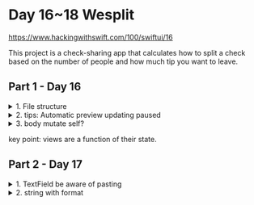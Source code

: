 #  Day 16~18 Wesplit

https://www.hackingwithswift.com/100/swiftui/16


This project is a check-sharing app that calculates how to split a check based on the number of people and how much tip you want to leave. 


## Part 1 - Day 16
<details><summary>1. File structure</summary>
<p>

* AppDelegate.swift contains code for managing your app. It used to be common to add code here, but these days it’s quite rare.
* SceneDelegate.swift contains code for launching one window in your app. This doesn’t do much on iPhone, but on iPad – where users can have multiple instances of your app open at the same time – this is important.
* ContentView.swift contains the initial user interface (UI) for your program, and is where we’ll be doing all the work in this project.
* Assets.xcassets is an asset catalog – a collection of pictures that you want to use in your app. You can also add colors here, along with app icons, iMessage stickers, and more.
* LaunchScreen.storyboard is a visual editor for creating a small piece of UI to show when your app is launching.
* Info.plist is a collection of special values that describe to the system how your app works – which version it is, which device orientations you support, and more. Things that aren’t code, but are still important.
* Preview Content is a yellow group, with Preview Assets.xcassets inside – this is another asset catalog, this time specifically for example images you want to use when you’re designing your user interfaces, to give you an idea of how they might look when the program is running.

</p>
</details>

<details><summary> 2.  tips: Automatic preview updating paused </summary>
<p>

Very often you’ll find that an error in your code stops Xcode’s canvas from updating – you’ll see something like “Automatic preview updating paused”, and can press Resume to fix it. As you’ll be doing this a lot, let me recommend an important shortcut: `Option+Cmd+p` does the same as clicking Resume.

</p>
</details>
<details><summary>3. body mutate self? </summary>
<p>

`var body: some View {...}` can't mutate self, and the `View` protocol is limiting follower should be struct, therefore you must use `@State` or other to handle property  state change.

</p>
</details>

key point: views are a function of their state.

## Part 2 - Day 17 

<details><summary>1. TextField be aware of pasting</summary>
<p>

doesn’t stop users from entering other values, like paste or hardware keyboard.
```swift
TextField(...).keyboardType(.decimalPad)
```

</p>
</details>

<details><summary>2. string with format</summary>
<p>

```swift
"$\(1.111111, specifier: "%.2f")" // 1.11
```

</p>
</details>
